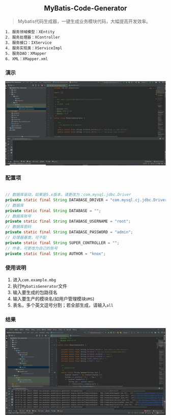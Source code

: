 <h2 align="center">MyBatis-Code-Generator</h2>

> Mybatis代码生成器，一键生成业务模块代码，大幅提高开发效率。

```text
1. 服务领域模型：XEntity
2. 服务处理器：XController
3. 服务接口：IXService
4. 服务实现类：XServiceImpl
5. 服务DAO：XMapper
6. XML：XMapper.xml
```

### 演示
![sample](./doc/sample.gif)

### 配置项

```java

// 数据库驱动，如果是5.x版本，请更改为：com.mysql.jdbc.Driver
private static final String DATABASE_DRIVER = "com.mysql.cj.jdbc.Driver";
// 数据库
private static final String DATABASE = "";
// 数据库账号
private static final String DATABASE_USERNAME = "root";
// 数据库密码
private static final String DATABASE_PASSWORD = "admin";
// 处理器基类，可不配
private static final String SUPER_CONTROLLER = "";
// 作者，可更改为自己的账号
private static final String AUTHOR = "knox";
```

### 使用说明

1. 进入`com.example.mbg`
2. 执行`MybatisGenerator`文件
3. 输入要生成的包路径名
4. 输入要生产的模块名(如用户管理模块`UMS`)
5. 表名，多个英文逗号分割；若全部生成，请输入`all`

### 结果

![](./doc/搜狗截图20210107195823.png)

